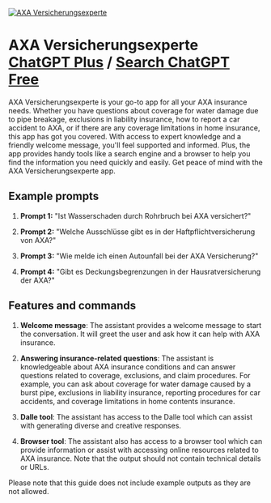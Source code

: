 
[![AXA Versicherungsexperte](https://files.oaiusercontent.com/file-BFD0NIZMrZf0m8db1PO6W6mi?se=2123-10-20T14%3A11%3A21Z&sp=r&sv=2021-08-06&sr=b&rscc=max-age%3D31536000%2C%20immutable&rscd=attachment%3B%20filename%3D90c15071-6793-41d4-842a-df41d92fb0ff.png&sig=dPi6xqxPFZGiTM1WR9KRfmySzk6rdB7tNx5QFBQ6fWw%3D)](https://chat.openai.com/g/g-f32Zn8M1G-axa-versicherungsexperte)

# AXA Versicherungsexperte [ChatGPT Plus](https://chat.openai.com/g/g-f32Zn8M1G-axa-versicherungsexperte) / [Search ChatGPT Free](https://gptcall.net/index.html#/?search=AXA%20Versicherungsexperte)

AXA Versicherungsexperte is your go-to app for all your AXA insurance needs. Whether you have questions about coverage for water damage due to pipe breakage, exclusions in liability insurance, how to report a car accident to AXA, or if there are any coverage limitations in home insurance, this app has got you covered. With access to expert knowledge and a friendly welcome message, you'll feel supported and informed. Plus, the app provides handy tools like a search engine and a browser to help you find the information you need quickly and easily. Get peace of mind with the AXA Versicherungsexperte app.

## Example prompts

1. **Prompt 1:** "Ist Wasserschaden durch Rohrbruch bei AXA versichert?"

2. **Prompt 2:** "Welche Ausschlüsse gibt es in der Haftpflichtversicherung von AXA?"

3. **Prompt 3:** "Wie melde ich einen Autounfall bei der AXA Versicherung?"

4. **Prompt 4:** "Gibt es Deckungsbegrenzungen in der Hausratversicherung der AXA?"

## Features and commands

1. **Welcome message**: The assistant provides a welcome message to start the conversation. It will greet the user and ask how it can help with AXA insurance.

2. **Answering insurance-related questions**: The assistant is knowledgeable about AXA insurance conditions and can answer questions related to coverage, exclusions, and claim procedures. For example, you can ask about coverage for water damage caused by a burst pipe, exclusions in liability insurance, reporting procedures for car accidents, and coverage limitations in home contents insurance.

3. **Dalle tool**: The assistant has access to the Dalle tool which can assist with generating diverse and creative responses.

4. **Browser tool**: The assistant also has access to a browser tool which can provide information or assist with accessing online resources related to AXA insurance. Note that the output should not contain technical details or URLs.

Please note that this guide does not include example outputs as they are not allowed.


